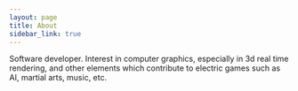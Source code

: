 ```yaml
---
layout: page
title: About
sidebar_link: true
---
```


<p class="message">
  Software developer. Interest in computer graphics, especially in 3d real time rendering, and other elements which contribute to electric games such as AI, martial arts, music, etc.
</p>
